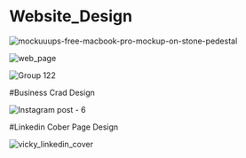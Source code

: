 # Website_Design
![mockuuups-free-macbook-pro-mockup-on-stone-pedestal](https://github.com/user-attachments/assets/a4772ed9-72d3-4220-9db2-044b2ea4a76c)

![web_page](https://github.com/user-attachments/assets/6b83560b-6df6-492a-818c-c82ed71bfbaf)

![Group 122](https://github.com/user-attachments/assets/ab768e05-3e3f-4c97-9111-60b727e876de)

#Business Crad Design 

![Instagram post - 6](https://github.com/user-attachments/assets/3dcee776-3fb5-48b0-aa77-0efe39023066)

#Linkedin Cober Page Design

![vicky_linkedin_cover](https://github.com/user-attachments/assets/ac2bb6ab-8753-42c2-9805-b7402fd31a56)


